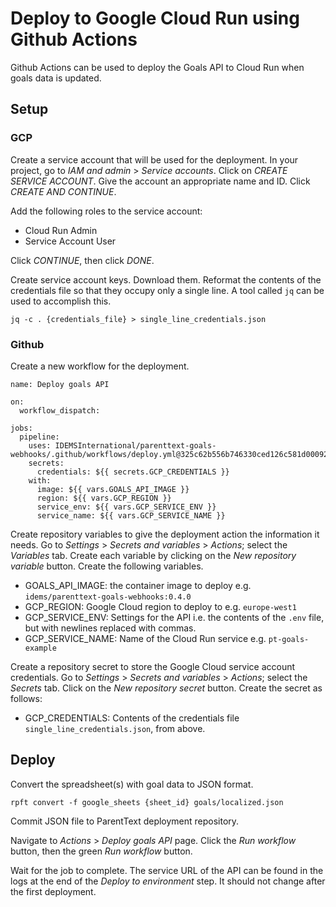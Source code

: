# Deploy to Google Cloud Run using Github Actions

Github Actions can be used to deploy the Goals API to Cloud Run when goals data is updated.

## Setup

### GCP

Create a service account that will be used for the deployment. In your project, go to _IAM and admin_ > _Service accounts_. Click on _CREATE SERVICE ACCOUNT_. Give the account an appropriate name and ID. Click _CREATE AND CONTINUE_.

Add the following roles to the service account:

- Cloud Run Admin
- Service Account User

Click _CONTINUE_, then click _DONE_.

Create service account keys. Download them. Reformat the contents of the credentials file so that they occupy only a single line. A tool called `jq` can be used to accomplish this.

```
jq -c . {credentials_file} > single_line_credentials.json
```

### Github

Create a new workflow for the deployment.

```
name: Deploy goals API

on:
  workflow_dispatch:

jobs:
  pipeline:
    uses: IDEMSInternational/parenttext-goals-webhooks/.github/workflows/deploy.yml@325c62b556b746330ced126c581d000922e12d25
    secrets:
      credentials: ${{ secrets.GCP_CREDENTIALS }}
    with:
      image: ${{ vars.GOALS_API_IMAGE }}
      region: ${{ vars.GCP_REGION }}
      service_env: ${{ vars.GCP_SERVICE_ENV }}
      service_name: ${{ vars.GCP_SERVICE_NAME }}
```

Create repository variables to give the deployment action the information it needs. Go to _Settings_ > _Secrets and variables_ > _Actions_; select the _Variables_ tab. Create each variable by clicking on the _New repository variable_ button. Create the following variables.

- GOALS\_API\_IMAGE: the container image to deploy e.g. `idems/parenttext-goals-webhooks:0.4.0`
- GCP_REGION: Google Cloud region to deploy to e.g. `europe-west1`
- GCP\_SERVICE\_ENV: Settings for the API i.e. the contents of the `.env` file, but with newlines replaced with commas.
- GCP\_SERVICE\_NAME: Name of the Cloud Run service e.g. `pt-goals-example`

Create a repository secret to store the Google Cloud service account credentials. Go to _Settings_ > _Secrets and variables_ > _Actions_; select the _Secrets_ tab. Click on the _New repository secret_ button. Create the secret as follows:

- GCP_CREDENTIALS: Contents of the credentials file `single_line_credentials.json`, from above.


## Deploy

Convert the spreadsheet(s) with goal data to JSON format.

```
rpft convert -f google_sheets {sheet_id} goals/localized.json
```

Commit JSON file to ParentText deployment repository.

Navigate to _Actions_ > _Deploy goals API_ page. Click the _Run workflow_ button, then the green _Run workflow_ button.

Wait for the job to complete. The service URL of the API can be found in the logs at the end of the _Deploy to environment_ step. It should not change after the first deployment.
